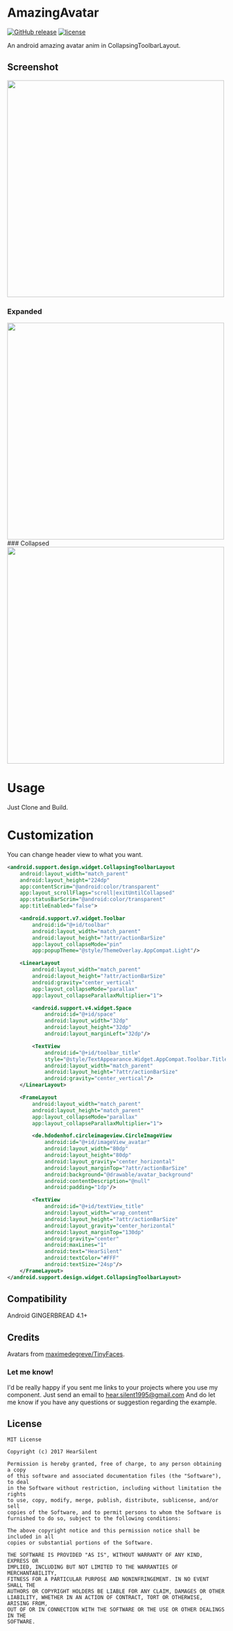 # AmazingAvatar
[![GitHub release](https://img.shields.io/github/release/hearsilent/AmazingAvatar.svg?maxAge=2592000)](https://github.com/hearsilent/AmazingAvatar)
[![license](https://img.shields.io/github/license/hearsilent/AmazingAvatar.svg?maxAge=2592000)](https://github.com/hearsilent/AmazingAvatar/blob/master/LICENSE)

An android amazing avatar anim in CollapsingToolbarLayout.

## Screenshot
<img src="https://raw.githubusercontent.com/hearsilent/AmazingAvatar/master/screenshots/screenrecord.gif" height="500">

### Expanded
<img src="https://raw.githubusercontent.com/hearsilent/AmazingAvatar/master/screenshots/caf28b9c-42e8-40c7-a68e-7a069e4e9123.png" height="500">
### Collapsed
<img src="https://raw.githubusercontent.com/hearsilent/AmazingAvatar/master/screenshots/fc2af320-da03-42ec-ac79-723ec75a3fad.png" height="500">

# Usage

Just Clone and Build.

# Customization

You can change header view to what you want.
```xml
<android.support.design.widget.CollapsingToolbarLayout
    android:layout_width="match_parent"
    android:layout_height="224dp"
    app:contentScrim="@android:color/transparent"
    app:layout_scrollFlags="scroll|exitUntilCollapsed"
    app:statusBarScrim="@android:color/transparent"
    app:titleEnabled="false">

    <android.support.v7.widget.Toolbar
        android:id="@+id/toolbar"
        android:layout_width="match_parent"
        android:layout_height="?attr/actionBarSize"
        app:layout_collapseMode="pin"
        app:popupTheme="@style/ThemeOverlay.AppCompat.Light"/>

    <LinearLayout
        android:layout_width="match_parent"
        android:layout_height="?attr/actionBarSize"
        android:gravity="center_vertical"
        app:layout_collapseMode="parallax"
        app:layout_collapseParallaxMultiplier="1">

        <android.support.v4.widget.Space
            android:id="@+id/space"
            android:layout_width="32dp"
            android:layout_height="32dp"
            android:layout_marginLeft="32dp"/>

        <TextView
            android:id="@+id/toolbar_title"
            style="@style/TextAppearance.Widget.AppCompat.Toolbar.Title"
            android:layout_width="match_parent"
            android:layout_height="?attr/actionBarSize"
            android:gravity="center_vertical"/>
    </LinearLayout>

    <FrameLayout
        android:layout_width="match_parent"
        android:layout_height="match_parent"
        app:layout_collapseMode="parallax"
        app:layout_collapseParallaxMultiplier="1">

        <de.hdodenhof.circleimageview.CircleImageView
            android:id="@+id/imageView_avatar"
            android:layout_width="80dp"
            android:layout_height="80dp"
            android:layout_gravity="center_horizontal"
            android:layout_marginTop="?attr/actionBarSize"
            android:background="@drawable/avatar_background"
            android:contentDescription="@null"
            android:padding="1dp"/>

        <TextView
            android:id="@+id/textView_title"
            android:layout_width="wrap_content"
            android:layout_height="?attr/actionBarSize"
            android:layout_gravity="center_horizontal"
            android:layout_marginTop="130dp"
            android:gravity="center"
            android:maxLines="1"
            android:text="HearSilent"
            android:textColor="#FFF"
            android:textSize="24sp"/>
    </FrameLayout>
</android.support.design.widget.CollapsingToolbarLayout>
```

## Compatibility

Android GINGERBREAD 4.1+

## Credits

Avatars from [maximedegreve/TinyFaces](https://github.com/maximedegreve/TinyFaces).

### Let me know!

I'd be really happy if you sent me links to your projects where you use my component. Just send an email to hear.silent1995@gmail.com And do let me know if you have any questions or suggestion regarding the example. 

## License

    MIT License

    Copyright (c) 2017 HearSilent

    Permission is hereby granted, free of charge, to any person obtaining a copy
    of this software and associated documentation files (the "Software"), to deal
    in the Software without restriction, including without limitation the rights
    to use, copy, modify, merge, publish, distribute, sublicense, and/or sell
    copies of the Software, and to permit persons to whom the Software is
    furnished to do so, subject to the following conditions:

    The above copyright notice and this permission notice shall be included in all
    copies or substantial portions of the Software.

    THE SOFTWARE IS PROVIDED "AS IS", WITHOUT WARRANTY OF ANY KIND, EXPRESS OR
    IMPLIED, INCLUDING BUT NOT LIMITED TO THE WARRANTIES OF MERCHANTABILITY,
    FITNESS FOR A PARTICULAR PURPOSE AND NONINFRINGEMENT. IN NO EVENT SHALL THE
    AUTHORS OR COPYRIGHT HOLDERS BE LIABLE FOR ANY CLAIM, DAMAGES OR OTHER
    LIABILITY, WHETHER IN AN ACTION OF CONTRACT, TORT OR OTHERWISE, ARISING FROM,
    OUT OF OR IN CONNECTION WITH THE SOFTWARE OR THE USE OR OTHER DEALINGS IN THE
    SOFTWARE.
